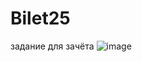 # Bilet25
задание для зачёта
![image](https://github.com/user-attachments/assets/24ab713f-3564-4005-8aaa-605b0c264e4c)
